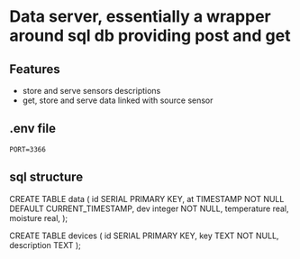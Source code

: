 # Data server, essentially a wrapper around sql db providing post and get

## Features
+ store and serve sensors descriptions
+ get, store and serve data linked with source sensor

## .env file

```
PORT=3366
```

## sql structure

CREATE TABLE data (
	id SERIAL PRIMARY KEY,
	at TIMESTAMP NOT NULL DEFAULT CURRENT_TIMESTAMP,
	dev integer NOT NULL,
	temperature real,
	moisture real,
);

CREATE TABLE devices (
	id SERIAL PRIMARY KEY,
	key TEXT NOT NULL,
	description TEXT
);
